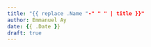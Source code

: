 ```yaml
---
title: "{{ replace .Name "-" " " | title }}"
author: Emmanuel Ay
date: {{ .Date }}
draft: true
---
```

